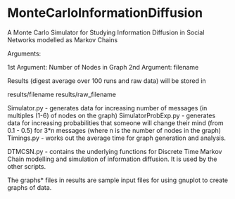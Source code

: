 # MonteCarloInformationDiffusion
A Monte Carlo Simulator for Studying Information Diffusion in Social Networks modelled as Markov Chains

Arguments:

1st Argument: Number of Nodes in Graph
2nd Argument: filename

Results (digest average over 100 runs and raw data) will be stored in 

results/filename
results/raw_filename

Simulator.py - generates data for increasing number of messages (in multiples (1-6) of nodes on the graph)
SimulatorProbExp.py - generates data for increasing probabilities that someone will change their mind (from 0.1 - 0.5) for 3*n messages (where n is the number of nodes in the graph)
Timings.py - works out the average time for graph generation and analysis.

DTMCSN.py - contains the underlying functions for Discrete Time Markov Chain modelling and simulation of information diffusion.  It is used by the other scripts.

The graphs* files in results are sample input files for using gnuplot to create graphs of data.
